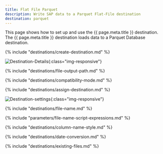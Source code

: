 ```yaml
---
title: Flat File Parquet
description: Write SAP data to a Parquet Flat-File destination
destination: parquet
---
```


This page shows how to set up and use the {{ page.meta.title }} destination. 
The {{ page.meta.title }} destination loads data to a Parquet Database destination. 

{% include "destinations/create-destination.md" %}

![Destination-Details](../../assets/images/documentation/destinations/flat-file-parquet/destination-details.png){:class="img-responsive"}

{% include "destinations/file-output-path.md" %}

{% include "destinations/compatibility-mode.md" %}

{% include "destinations/assign-destination.md" %}

![Destination-settings](../../assets/images/documentation/destinations/flat-file-parquet/destination-settings.png){:class="img-responsive"}

{% include "destinations/file-name.md" %}

{% include "parameters/file-name-script-expressions.md" %}

{% include "destinations/column-name-style.md" %}

{% include "destinations/date-conversion.md" %}
 
{% include "destinations/existing-files.md" %}

